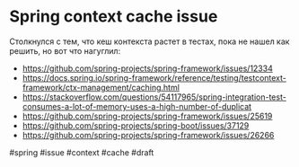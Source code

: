 # Spring context cache issue

Столкнулся с тем, что кеш контекста растет в тестах, пока не нашел как решить, но вот что нагуглил:

- https://github.com/spring-projects/spring-framework/issues/12334
- https://docs.spring.io/spring-framework/reference/testing/testcontext-framework/ctx-management/caching.html
- https://stackoverflow.com/questions/54117965/spring-integration-test-consumes-a-lot-of-memory-uses-a-high-number-of-duplicat
- https://github.com/spring-projects/spring-framework/issues/25619
- https://github.com/spring-projects/spring-boot/issues/37129
- https://github.com/spring-projects/spring-framework/issues/26266

#spring #issue #context #cache
#draft